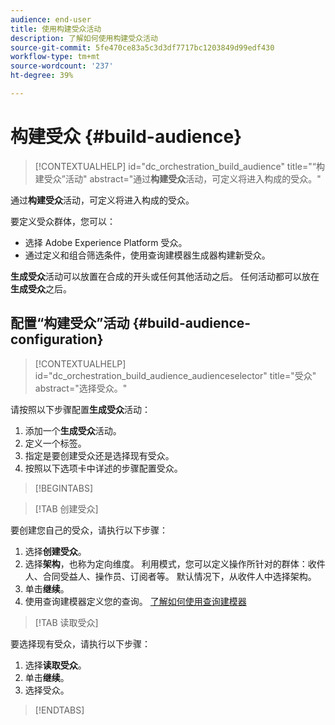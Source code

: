 ```yaml
---
audience: end-user
title: 使用构建受众活动
description: 了解如何使用构建受众活动
source-git-commit: 5fe470ce83a5c3d3df7717bc1203849d99edf430
workflow-type: tm+mt
source-wordcount: '237'
ht-degree: 39%

---
```



# 构建受众 {#build-audience}

>[!CONTEXTUALHELP]
>id="dc_orchestration_build_audience"
>title="“构建受众”活动"
>abstract="通过&#x200B;**构建受众**&#x200B;活动，可定义将进入构成的受众。"

通过&#x200B;**构建受众**&#x200B;活动，可定义将进入构成的受众。

要定义受众群体，您可以：

<!--* Select an existing audience, created as a list in the client console.-->
* 选择 Adobe Experience Platform 受众。
* 通过定义和组合筛选条件，使用查询建模器生成器构建新受众。

**生成受众**&#x200B;活动可以放置在合成的开头或任何其他活动之后。 任何活动都可以放在&#x200B;**生成受众**&#x200B;之后。

## 配置“构建受众”活动 {#build-audience-configuration}

>[!CONTEXTUALHELP]
>id="dc_orchestration_build_audience_audienceselector"
>title="受众"
>abstract="选择受众。"

请按照以下步骤配置&#x200B;**生成受众**&#x200B;活动：

1. 添加一个&#x200B;**生成受众**&#x200B;活动。
1. 定义一个标签。
1. 指定是要创建受众还是选择现有受众。
1. 按照以下选项卡中详述的步骤配置受众。

>[!BEGINTABS]

>[!TAB 创建受众]

要创建您自己的受众，请执行以下步骤：

1. 选择&#x200B;**创建受众**。
1. 选择&#x200B;**架构**，也称为定向维度。 利用模式，您可以定义操作所针对的群体：收件人、合同受益人、操作员、订阅者等。 默认情况下，从收件人中选择架构。
1. 单击&#x200B;**继续**。
1. 使用查询建模器定义您的查询。 [了解如何使用查询建模器](../../query/query-modeler-overview.md)

>[!TAB 读取受众]

要选择现有受众，请执行以下步骤：

1. 选择&#x200B;**读取受众**。
1. 单击&#x200B;**继续**。
1. 选择受众。

>[!ENDTABS]

<!--
## Examples{#build-audience-examples}

Here is an example of a workflow with two **Build audience** activities. The first one targets the poker players audience, followed by an email delivery. The second one targets the VIP clients audience, followed by an SMS delivery.

![](../assets/workflow-audience-example.png)
-->
